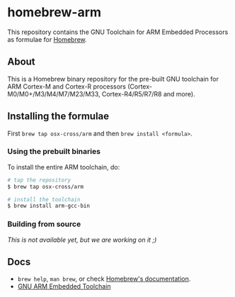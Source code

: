 # homebrew-arm

This repository contains the GNU Toolchain for ARM Embedded Processors as formulae for [Homebrew](https://brew.sh).

## About

This is a Homebrew binary repository for the pre-built GNU toolchain for ARM Cortex-M and Cortex-R processors (Cortex-M0/M0+/M3/M4/M7/M23/M33, Cortex-R4/R5/R7/R8 and more).


## Installing the formulae

First `brew tap osx-cross/arm` and then `brew install <formula>`.

### Using the prebuilt binaries

To install the entire ARM toolchain, do:

```bash
# tap the repository
$ brew tap osx-cross/arm

# install the toolchain
$ brew install arm-gcc-bin
```

### Building from source

*This is not available yet, but we are working on it ;)*


## Docs

- `brew help`, `man brew`, or check [Homebrew's documentation](https://docs.brew.sh).
- [GNU ARM Embedded Toolchain](https://developer.arm.com/tools-and-software/open-source-software/developer-tools/gnu-toolchain)
